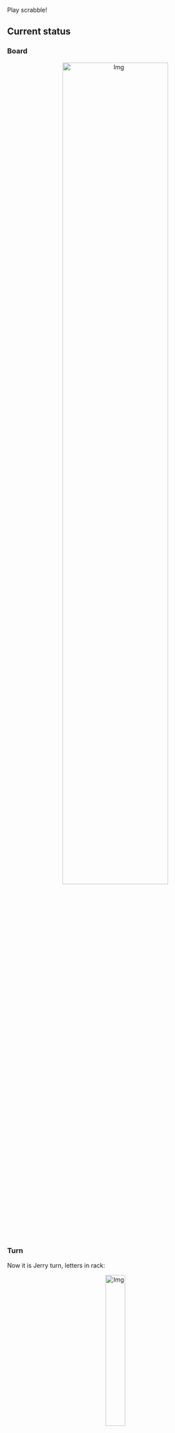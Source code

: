 
Play scrabble!
## Current status
### Board
<p align="center">
<img src="https://raw.githubusercontent.com/radosz99/radosz99/main/board.png" width=70% alt="Img"/>
    </p>
    
### Turn
Now it is Jerry turn, letters in rack:
<p align="center">
<img src="https://raw.githubusercontent.com/radosz99/radosz99/main/rack.png" width=30% alt="Img"/>
</p>

### Game score
| Id | Player name | Points |
  | - | - | - |  
|0 | Tom | 155
|1 | Jerry | 82
## Make the move
Make the move and insert the letters by creating an [issue](https://github.com/radosz99/radosz99/issues/new?title=scrabble%7Cmove%7C7%3AA%3ARIDE&body=Just+push+%27Submit+new+issue%27+or+update+with+your+move.) according to the rules or...

## Possibly best moves  
Are you sure? :smiling_imp: :smiling_imp: :smiling_imp:
<details>
  <summary>Spoiler warning!</summary>
  
  | Id | Move | Issue link | Points |
  | - | - | - | - |  
|1| K:10:oxims | [scrabble&#124;move&#124;K:10:oxims](https://github.com/radosz99/radosz99/issues/new?title=scrabble%7Cmove%7CK%3A10%3Aoxims&body=Just+push+%27Submit+new+issue%27+or+update+with+your+move.) | 28 
|2| K:10:oxim | [scrabble&#124;move&#124;K:10:oxim](https://github.com/radosz99/radosz99/issues/new?title=scrabble%7Cmove%7CK%3A10%3Aoxim&body=Just+push+%27Submit+new+issue%27+or+update+with+your+move.) | 26 
|3| L:9:mixt | [scrabble&#124;move&#124;L:9:mixt](https://github.com/radosz99/radosz99/issues/new?title=scrabble%7Cmove%7CL%3A9%3Amixt&body=Just+push+%27Submit+new+issue%27+or+update+with+your+move.) | 26 
|4| F:9:xu | [scrabble&#124;move&#124;F:9:xu](https://github.com/radosz99/radosz99/issues/new?title=scrabble%7Cmove%7CF%3A9%3Axu&body=Just+push+%27Submit+new+issue%27+or+update+with+your+move.) | 25 
|5| L:11:stim | [scrabble&#124;move&#124;L:11:stim](https://github.com/radosz99/radosz99/issues/new?title=scrabble%7Cmove%7CL%3A11%3Astim&body=Just+push+%27Submit+new+issue%27+or+update+with+your+move.) | 18 
|6| M:8:moxies | [scrabble&#124;move&#124;M:8:moxies](https://github.com/radosz99/radosz99/issues/new?title=scrabble%7Cmove%7CM%3A8%3Amoxies&body=Just+push+%27Submit+new+issue%27+or+update+with+your+move.) | 18 
|7| L:12:tix | [scrabble&#124;move&#124;L:12:tix](https://github.com/radosz99/radosz99/issues/new?title=scrabble%7Cmove%7CL%3A12%3Atix&body=Just+push+%27Submit+new+issue%27+or+update+with+your+move.) | 18 
|8| M:8:minxes | [scrabble&#124;move&#124;M:8:minxes](https://github.com/radosz99/radosz99/issues/new?title=scrabble%7Cmove%7CM%3A8%3Aminxes&body=Just+push+%27Submit+new+issue%27+or+update+with+your+move.) | 18 
|9| 3:N:ex | [scrabble&#124;move&#124;3:N:ex](https://github.com/radosz99/radosz99/issues/new?title=scrabble%7Cmove%7C3%3AN%3Aex&body=Just+push+%27Submit+new+issue%27+or+update+with+your+move.) | 17 
|10| M:8:moxie | [scrabble&#124;move&#124;M:8:moxie](https://github.com/radosz99/radosz99/issues/new?title=scrabble%7Cmove%7CM%3A8%3Amoxie&body=Just+push+%27Submit+new+issue%27+or+update+with+your+move.) | 17 
</details>
    
## Latest moves

| Id | Type | Move / Letters to replace | Created words / New letters | Date | Points | Player | Who |
| - | - | - | - | - | - | - | - |
|10| INSERT | 12:H:ignite | ['IGNITE'] | 11/26/2022, 17:46:16 | 18 | Tom | [radosz99](github.com/radosz99) |
|9| INSERT | B:8:twirp | ['TWIRP'] | 11/26/2022, 17:45:41 | 18 | Jerry | [radosz99](github.com/radosz99) |
|8| INSERT | 12:B:paved | ['PAVED'] | 11/26/2022, 17:44:55 | 22 | Tom | [radosz99](github.com/radosz99) |
|7| INSERT | D:10:diva | ['DIVA'] | 11/26/2022, 17:44:08 | 16 | Jerry | [radosz99](github.com/radosz99) |
|6| INSERT | H:10:twiny | ['TWINY'] | 11/26/2022, 17:43:09 | 45 | Tom | [radosz99](github.com/radosz99) |
|5| INSERT | 10:D:doubts | ['DOUBTS'] | 11/26/2022, 17:41:57 | 18 | Jerry | [radosz99](github.com/radosz99) |
|4| INSERT | I:6:vlogs | ['VLOGS'] | 11/26/2022, 17:41:13 | 14 | Tom | [radosz99](github.com/radosz99) |
|3| INSERT | N:2:leeze | ['LEEZE'] | 11/26/2022, 17:40:09 | 14 | Jerry | [radosz99](github.com/radosz99) |
|2| INSERT | 5:K:jeez | ['JEEZ'] | 11/26/2022, 00:17:38 | 40 | Tom | [radosz99](github.com/radosz99) |
|1| INSERT | L:3:emend | ['EMEND'] | 11/25/2022, 23:52:03 | 16 | Jerry | [radosz99](github.com/radosz99) |
|0| INSERT | 7:H:aloud | ['ALOUD'] | 11/25/2022, 23:50:56 | 16 | Tom | [radosz99](github.com/radosz99) |